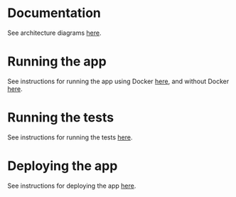 # Documentation

See architecture diagrams [here](docs/architecture/architecture.md).

# Running the app

See instructions for running the app using Docker [here](docs/running-locally/docker.md), and without Docker [here](docs/running-locally/without-docker.md).

# Running the tests

See instructions for running the tests [here](docs/tests.md).

# Deploying the app

See instructions for deploying the app [here](docs/manual-deployment.md).